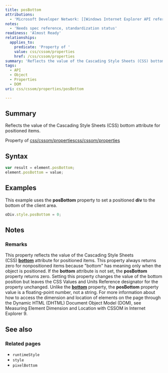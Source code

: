 ```yaml
---
title: posBottom
attributions:
  - 'Microsoft Developer Network: [[Windows Internet Explorer API reference](http://msdn.microsoft.com/en-us/library/ie/hh828809%28v=vs.85%29.aspx) Article]'
notes:
  - 'Needs spec reference, standardization status'
readiness: 'Almost Ready'
relationships:
  applies_to:
    predicate: 'Property of '
    value: css/cssom/properties
    href: /css/cssom/properties
summary: 'Reflects the value of the Cascading Style Sheets (CSS) bottom attribute for positioned items.'
tags:
  - API
  - Object
  - Properties
  - DOM
uri: css/cssom/properties/posBottom

---
```

## Summary

Reflects the value of the Cascading Style Sheets (CSS) bottom attribute for positioned items.

Property of [css/cssom/properties](/css/cssom/properties)[css/cssom/properties](/css/cssom/properties)

## Syntax

``` js
var result = element.posBottom;
element.posBottom = value;
```

## Examples

This example uses the **posBottom** property to set a positioned **div** to the bottom of the client area.

``` js
oDiv.style.posBottom = 0;
```

## Notes

### Remarks

This property reflects the value of the Cascading Style Sheets (CSS) [**bottom**](/css/properties/bottom) attribute for positioned items. This property always returns zero for nonpositioned items because "bottom" has meaning only when the object is positioned. If the **bottom** attribute is not set, the **posBottom** property returns zero. Setting this property changes the value of the bottom position but leaves the CSS Values and Units Reference designator for the property unchanged. Unlike the [**bottom**](/css/properties/bottom) property, the **posBottom** property value is a floating-point number, not a string. For more information about how to access the dimension and location of elements on the page through the Dynamic HTML (DHTML) Document Object Model (DOM), see Measuring Element Dimension and Location with CSSOM in Internet Explorer 9.

## See also

### Related pages

-   `runtimeStyle`
-   `style`
-   `pixelBottom`
